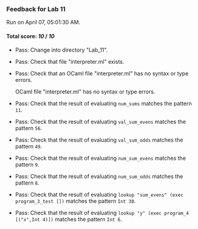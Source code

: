 ### Feedback for Lab 11

Run on April 07, 05:01:30 AM.

#### Total score: _10_ / _10_

+ Pass: Change into directory "Lab_11".

+ Pass: Check that file "interpreter.ml" exists.

+ Pass: Check that an OCaml file "interpreter.ml" has no syntax or type errors.

    OCaml file "interpreter.ml" has no syntax or type errors.



+ Pass: Check that the result of evaluating `num_sums` matches the pattern `11`.

   



+ Pass: Check that the result of evaluating `val_sum_evens` matches the pattern `56`.

   



+ Pass: Check that the result of evaluating `val_sum_odds` matches the pattern `49`.

   



+ Pass: Check that the result of evaluating `num_sum_evens` matches the pattern `9`.

   



+ Pass: Check that the result of evaluating `num_sum_odds` matches the pattern `8`.

   



+ Pass: Check that the result of evaluating `lookup "sum_evens" (exec program_3_test [])` matches the pattern `Int 30`.

   



+ Pass: Check that the result of evaluating `lookup "y" (exec program_4 [("x",Int 4)])` matches the pattern `Int 6`.

   



